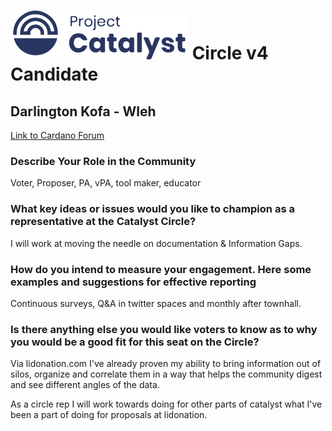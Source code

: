 # ![Project Catalyst](../assets/catalyst.svg) Circle v4 Candidate #

## Darlington Kofa - Wleh ##

[Link to Cardano Forum](https://forum.cardano.org/t/darlington-kofa-platform-statement/109226)

### Describe Your Role in the Community ###

Voter, Proposer, PA, vPA, tool maker, educator

### What key ideas or issues would you like to champion as a representative at the Catalyst Circle? ###

I will work at moving the needle on documentation & Information Gaps.

### How do you intend to measure your engagement. Here some examples and suggestions for effective reporting ###

Continuous surveys, Q&A in twitter spaces and monthly after townhall.

### Is there anything else you would like voters to know as to why you would be a good fit for this seat on the Circle? ###

Via lidonation.com I've already proven my ability to bring information out of silos, organize and correlate them in a way that helps the community digest and see different angles of the data. 

As a circle rep I will work towards doing for other parts of catalyst what I've been a part of doing for proposals at lidonation.